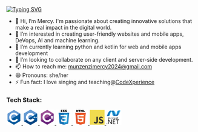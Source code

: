 [![Typing SVG](https://readme-typing-svg.demolab.com?font=Fira+Code&pause=1000&width=435&lines=Tech+Enthusiast;+Tutor)](https://git.io/typing-svg)

- 👋 Hi, I’m Mercy. I'm passionate about creating innovative solutions that make a real impact in the digital world.
- 👀 I’m interested in creating user-friendly websites and mobile apps, DeVops, AI and machine learning.
- 🌱 I’m currently learning python and kotlin for web and mobile apps development
- 💞️ I’m looking to collaborate on any client and server-side development.
- 📫 How to reach me: munzenzimercy2024@gmail.com
- 😄 Pronouns: she/her
- ⚡ Fun fact: I love singing and teaching@<a href="https://youtube.com/@codexperience247?si=I0bVpnZtSlaBky_w">CodeXperience</a>

<h3 align="left">Tech Stack:</h3>
<p align="left"> <a href="https://www.cprogramming.com/" target="_blank" rel="noreferrer"> <img src="https://raw.githubusercontent.com/devicons/devicon/master/icons/c/c-original.svg" alt="c" width="40" height="40"/> </a> <a href="https://www.w3schools.com/cpp/" target="_blank" rel="noreferrer"> <img src="https://raw.githubusercontent.com/devicons/devicon/master/icons/cplusplus/cplusplus-original.svg" alt="cplusplus" width="40" height="40"/> </a> <a href="https://www.w3schools.com/cs/" target="_blank" rel="noreferrer"> <img src="https://raw.githubusercontent.com/devicons/devicon/master/icons/csharp/csharp-original.svg" alt="csharp" width="40" height="40"/> </a> <a href="https://www.w3schools.com/css/" target="_blank" rel="noreferrer"> <img src="https://raw.githubusercontent.com/devicons/devicon/master/icons/css3/css3-original-wordmark.svg" alt="css3" width="40" height="40"/> </a> <a href="https://www.w3.org/html/" target="_blank" rel="noreferrer"> <img src="https://raw.githubusercontent.com/devicons/devicon/master/icons/html5/html5-original-wordmark.svg" alt="html5" width="40" height="40"/> </a> <a href="https://developer.mozilla.org/en-US/docs/Web/JavaScript" target="_blank" rel="noreferrer"> <img src="https://raw.githubusercontent.com/devicons/devicon/master/icons/javascript/javascript-original.svg" alt="javascript" width="40" height="40"/> </a>  <a href="https://dotnet.microsoft.com/" target="_blank" rel="noreferrer"> <img src="https://raw.githubusercontent.com/devicons/devicon/master/icons/dot-net/dot-net-original-wordmark.svg" alt="dotnet" width="40" height="40"/> </a> 
</p>

